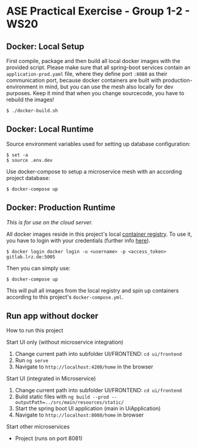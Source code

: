 # ASE Practical Exercise - Group 1-2 - WS20

## Docker: Local Setup

First compile, package and then build all local docker images with the provided script. Please make sure that all spring-boot services contain an `application-prod.yaml` file, where they define port `:8080` as their communication port, because docker containers are built with production-environment in mind, but you can use the mesh also locally for dev purposes. Keep it mind that when you change sourcecode, you have to rebuild the images!

```
$ ./docker-build.sh
```

## Docker: Local Runtime

Source environment variables used for setting up database configuration:

```
$ set -a
$ source .env.dev
```

Use docker-compose to setup a microservice mesh with an according project database:

```
$ docker-compose up
```

## Docker: Production Runtime

*This is for use on the cloud server.*

All docker images reside in this project's local [container registry](https://gitlab.lrz.de/ase20-group1-2/ase20-practical-exercise/container_registry). To use it, you have to login with your credentials (further info [here](https://docs.gitlab.com/ee/user/packages/container_registry/#authenticate-by-using-gitlab-cicd)).

```
$ docker login docker login -u <username> -p <access_token> gitlab.lrz.de:5005
```

Then you can simply use:

```
$ docker-compose up
```

This will pull all images from the local registry and spin up containers according to this project's `docker-compose.yml`.


## Run app without docker

How to run this project

Start UI only (without microservice integration)
1. Change current path into subfolder UI/FRONTEND: `cd ui/frontend`
2. Run `ng serve`
3. Navigate to `http://localhost:4200/home` in the browser

Start UI (integrated in Microservice)
1. Change current path into subfolder UI/FRONTEND: `cd ui/frontend`
2. Build static files with `ng build --prod --outputPath=../src/main/resources/static/`
3. Start the spring boot UI application (main in UiApplication)
4. Navigate to `http://localhost:8080/home` in browser

Start other microservices
- Project (runs on port 8081)
